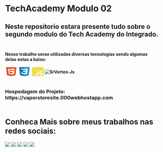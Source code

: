 # TechAcademy Modulo 02

<h2> Neste repositorio estara presente tudo sobre o segundo modulo do Tech Academy do Integrado.
<br><br>
<h4> Nesse trabalho serao utilizadas diversas tecnologias sendo algumas delas estas a baixo:
<div style="display: inline_block"><br>
  <img align="center" alt="SrVertex-HTML" height="30" width="40" src="https://raw.githubusercontent.com/devicons/devicon/master/icons/html5/html5-original.svg">
  <img align="center" alt="SrVertex-CSS" height="30" width="40" src="https://raw.githubusercontent.com/devicons/devicon/master/icons/css3/css3-original.svg">
  <img align="center" alt="SrVertex-Js" height="30" width="40" src="https://raw.githubusercontent.com/devicons/devicon/master/icons/javascript/javascript-plain.svg">
  <img align="center" alt="SrVertex-Js" height="30" width="40" src="https://img.shields.io/badge/PHP-777BB4?style=for-the-badge&logo=php&logoColor=white">
</div>

<br>
<h3> Hospedagem do Projeto:
<a> https://vaporstoresite.000webhostapp.com
<br>
<br>

  ## Conheca Mais sobre meus trabalhos nas redes sociais:
  <div> 
    <a href="https://www.youtube.com/c/SrVertex" target="_blank"><img src="https://img.shields.io/badge/YouTube-FF0000?style=for-the-badge&logo=youtube&logoColor=white" target="_blank"></a>
    <a href="https://www.instagram.com/sr_vertex/" target="_blank"><img src="https://img.shields.io/badge/-Instagram-%23E4405F?style=for-the-badge&logo=instagram&logoColor=white" target="_blank"></a>
    <a href="https://www.facebook.com/Sr.Vertex" target="_blank"><img src="https://img.shields.io/badge/Facebook-1877F2?style=for-the-badge&logo=facebook&logoColor=white" target="_blank"></a>
    <a href = "mailto:srvertex@outlook.com"><img src="https://img.shields.io/badge/-Gmail-%23333?style=for-the-badge&logo=gmail&logoColor=white" target="_blank"></a>
    <a href="https://www.linkedin.com/in/leonardo-nunes-decaris/" target="_blank"><img src="https://img.shields.io/badge/-LinkedIn-%230077B5?style=for-the-badge&logo=linkedin&logoColor=white" target="_blank"></a> 
</div>